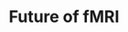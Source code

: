 ---
title: "Future of fMRI"
project_id: 
conference_id: ""
presenters:
   - peter_bandettini
summary: "Biophysics Research Institute, Medical College of Wisconsin"
file: /assets/presentations/
filename: 
layout: presentation
---